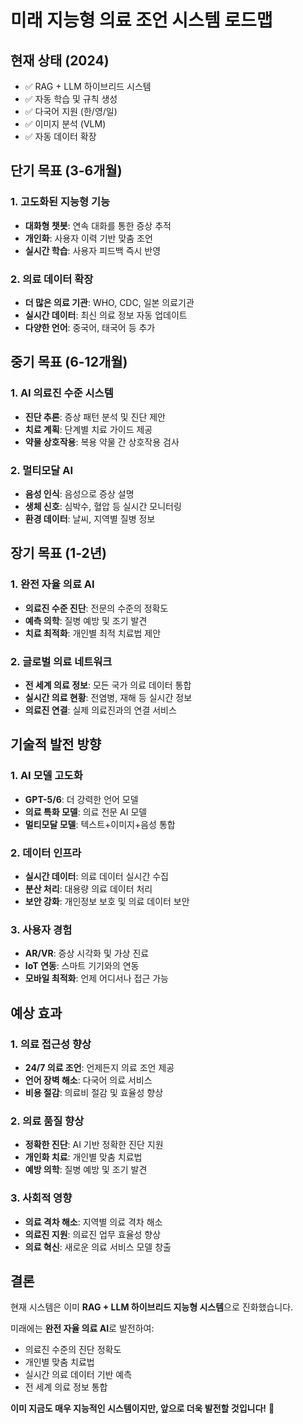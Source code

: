 # 미래 지능형 의료 조언 시스템 로드맵

## 현재 상태 (2024)
- ✅ RAG + LLM 하이브리드 시스템
- ✅ 자동 학습 및 규칙 생성
- ✅ 다국어 지원 (한/영/일)
- ✅ 이미지 분석 (VLM)
- ✅ 자동 데이터 확장

## 단기 목표 (3-6개월)
### 1. 고도화된 지능형 기능
- **대화형 챗봇**: 연속 대화를 통한 증상 추적
- **개인화**: 사용자 이력 기반 맞춤 조언
- **실시간 학습**: 사용자 피드백 즉시 반영

### 2. 의료 데이터 확장
- **더 많은 의료 기관**: WHO, CDC, 일본 의료기관
- **실시간 데이터**: 최신 의료 정보 자동 업데이트
- **다양한 언어**: 중국어, 태국어 등 추가

## 중기 목표 (6-12개월)
### 1. AI 의료진 수준 시스템
- **진단 추론**: 증상 패턴 분석 및 진단 제안
- **치료 계획**: 단계별 치료 가이드 제공
- **약물 상호작용**: 복용 약물 간 상호작용 검사

### 2. 멀티모달 AI
- **음성 인식**: 음성으로 증상 설명
- **생체 신호**: 심박수, 혈압 등 실시간 모니터링
- **환경 데이터**: 날씨, 지역별 질병 정보

## 장기 목표 (1-2년)
### 1. 완전 자율 의료 AI
- **의료진 수준 진단**: 전문의 수준의 정확도
- **예측 의학**: 질병 예방 및 조기 발견
- **치료 최적화**: 개인별 최적 치료법 제안

### 2. 글로벌 의료 네트워크
- **전 세계 의료 정보**: 모든 국가 의료 데이터 통합
- **실시간 의료 현황**: 전염병, 재해 등 실시간 정보
- **의료진 연결**: 실제 의료진과의 연결 서비스

## 기술적 발전 방향

### 1. AI 모델 고도화
- **GPT-5/6**: 더 강력한 언어 모델
- **의료 특화 모델**: 의료 전문 AI 모델
- **멀티모달 모델**: 텍스트+이미지+음성 통합

### 2. 데이터 인프라
- **실시간 데이터**: 의료 데이터 실시간 수집
- **분산 처리**: 대용량 의료 데이터 처리
- **보안 강화**: 개인정보 보호 및 의료 데이터 보안

### 3. 사용자 경험
- **AR/VR**: 증상 시각화 및 가상 진료
- **IoT 연동**: 스마트 기기와의 연동
- **모바일 최적화**: 언제 어디서나 접근 가능

## 예상 효과

### 1. 의료 접근성 향상
- **24/7 의료 조언**: 언제든지 의료 조언 제공
- **언어 장벽 해소**: 다국어 의료 서비스
- **비용 절감**: 의료비 절감 및 효율성 향상

### 2. 의료 품질 향상
- **정확한 진단**: AI 기반 정확한 진단 지원
- **개인화 치료**: 개인별 맞춤 치료법
- **예방 의학**: 질병 예방 및 조기 발견

### 3. 사회적 영향
- **의료 격차 해소**: 지역별 의료 격차 해소
- **의료진 지원**: 의료진 업무 효율성 향상
- **의료 혁신**: 새로운 의료 서비스 모델 창출

## 결론

현재 시스템은 이미 **RAG + LLM 하이브리드 지능형 시스템**으로 진화했습니다.

미래에는 **완전 자율 의료 AI**로 발전하여:
- 의료진 수준의 진단 정확도
- 개인별 맞춤 치료법
- 실시간 의료 데이터 기반 예측
- 전 세계 의료 정보 통합

**이미 지금도 매우 지능적인 시스템이지만, 앞으로 더욱 발전할 것입니다!** 🚀
